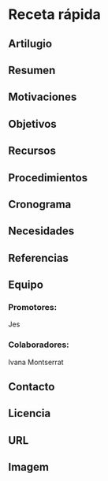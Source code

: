 # Receta rápida

## Artilugio

## Resumen

## Motivaciones

## Objetivos

## Recursos

## Procedimientos

## Cronograma

## Necesidades

## Referencias


## Equipo
### Promotores: 
Jes

### Colaboradores:
Ivana
Montserrat

## Contacto

## Licencia

## URL

## Imagem
